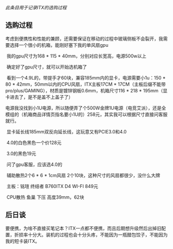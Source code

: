 *此条目用于记录ITX的选购过程*

## 选购过程

​	考虑到便携性和性能的兼顾，还需要保证在移动的过程中玻璃侧板不会裂开，我需要选择一个很小的机箱，能刚好塞下我的单风扇gpu

​	我的gpu尺寸为168 * 115 * 40mm，分别对应长宽高，电源500w以上

​	确定好了gpu尺寸，就可以开始选机箱了

​	看到一个4.9L的，带提手才60块，兼容185mm内的显卡，电源需要小1u：150 * 80 * 42mm，50mm以内的CPU风扇，ITX主板17CM * 17CM（主板后缀不能带pro/plus/GAMING），材质是镀锌钢板0.6mm，机箱尺寸116 * 218 * 195mm（显卡进去了，是不是盖不上盖子了）

​	电源我没找到小1U电源，所以随便弄了个500W金牌1U电源（电竞艾派），还是全模组的（机箱商品详情页指名要小1U的）258元，其实我可以根据尺寸直接问客服就行。

​	显卡延长线185mm双反向延长线，这玩意又有PCIE3.0和4.0 

​	4.0的白色黑色一个价128元

​	3.0的黑色19元

​	问了gpu客服，应该选4.0的

​	辅助散热2个6 * 6 * 1cm风扇 2个10块，这种尺寸的风扇都很少，没什么大牌

​	主板：铭瑄 终结者 B760ITX D4 WI-FI 849元

​	CPU散热 鱼巢 下压 高度39mm，62块 



## 后日谈

​	要便携，为啥不直接买笔记本？ITX一点都不便携，而且后期想升级然后出掉旧配置，折损率十分大。装机的过程也会十分头疼，不能因为一瓶醋包饺子，不能因为我的短卡装ITX。